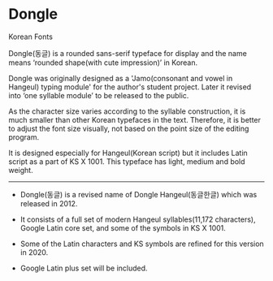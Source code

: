 # Dongle
Korean Fonts 

Dongle(동글) is a rounded sans-serif typeface for display and the name means ‘rounded shape(with cute impression)’ in Korean. 

Dongle was originally designed as a 'Jamo(consonant and vowel in Hangeul) typing module' for the author's student project. Later it revised into ‘one syllable module’ to be released to the public.

As the character size varies according to the syllable construction, it is much smaller than other Korean typefaces in the text. Therefore, it is better to adjust the font size visually, not based on the point size of the editing program.

It is designed especially for Hangeul(Korean script) but it includes Latin script as a part of KS X 1001. This typeface has light, medium and bold weight. 

-----------

- Dongle(동글) is a revised name of Dongle Hangeul(동글한글) which was released in 2012.

- It consists of a full set of modern Hangeul syllables(11,172 characters), Google Latin core set, and some of the symbols in KS X 1001. 

- Some of the Latin characters and KS symbols are refined for this version in 2020.

- Google Latin plus set will be included.
